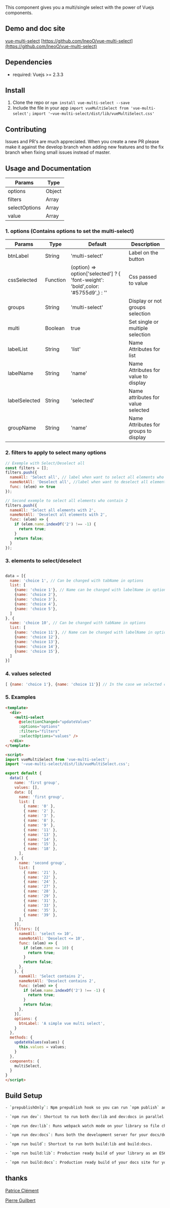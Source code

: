 This component gives you a multi/single select with the power of Vuejs components.

## Demo and doc site
[vue-multi-select](https://vue-multi-select.tuturu.io)
[https://github.com/IneoO/vue-multi-select](https://github.com/IneoO/vue-multi-select)

## Dependencies
- required: Vuejs >= 2.3.3

## Install
1. Clone the repo or `npm install vue-multi-select --save`
2. Include the file in your app
  `import vueMultiSelect from 'vue-multi-select';`
  `import '~vue-multi-select/dist/lib/vueMultiSelect.css'`

## Contributing
Issues and PR's are much appreciated.
When you create a new PR please make it against the develop branch when adding new features and to the fix branch when fixing small issues instead of master.

## Usage and Documentation
| Params        | Type        |
| ------------- | ----------- |
| options       | Object      |
| filters       | Array       |
| selectOptions | Array       |
| value         | Array       |

### 1. options (Contains options to set the multi-select)

| Params        | Type     | Default                                                                 | Description                           |
| ------------- | -------- | ----------------------------------------------------------------------- | ------------------------------------- |
| btnLabel      | String   | 'multi-select'                                                          | Label on the button	                 |
| cssSelected   | Function | (option) =>  option['selected'] ? {  'font-weight': 'bold',color: '#5755d9',} : ''  | Css passed to value                          |
| groups        | String   | 'multi-select'                                                          | Display or not groups selection       |
| multi         | Boolean  | true                                                                    | Set single or multiple selection      |
| labelList     | String   | 'list'                                                                  | Name Attributes for list              |
| labelName     | String   | 'name'                                                                  | Name Attributes for value to display  |
| labelSelected | String   | 'selected'                                                              | Name attributes for value selected    |
| groupName     | String   | 'name'                                                                  | Name Attributes for groups to display |

### 2. filters to apply to select many options
```javascript
// Exemple with Select/Deselect all
const filters = [];
filters.push({
  nameAll: 'Select all', // label when want to select all elements who answer yes to the function
  nameNotAll: 'Deselect all', //label when want to deselect all elements who answer yes to the function
  func: (elem) => true
});

// Second exemple to select all elements who contain 2
filters.push({
  nameAll: 'Select all elements with 2',
  nameNotAll: 'Deselect all elements with 2',
  func: (elem) => {
    if (elem.name.indexOf('2') !== -1) {
      return true;
    }
    return false;
  }
});
```

### 3. elements to select/deselect
``` javascript

data = [{
  name: 'choice 1', // Can be changed with tabName in options
  list: [
    {name: 'choice 1'}, // Name can be changed with labelName in options
    {name: 'choice 2'},
    {name: 'choice 3'},
    {name: 'choice 4'},
    {name: 'choice 5'},
  ]
}, {
  name: 'choice 10', // Can be changed with tabName in options
  list: [
    {name: 'choice 11'}, // Name can be changed with labelName in options
    {name: 'choice 12'},
    {name: 'choice 13'},
    {name: 'choice 14'},
    {name: 'choice 15'},
  ]
}]

```

### 4. values selected
``` javascript
[ {name: 'choice 1'}, {name: 'choice 11'}] // In the case we selected choice 1 and choice 11
```

### 5. Examples
```html
<template>
  <div>
    <multi-select
      @selectionChanged="updateValues"
      :options="options"
      :filters="filters"
      :selectOptions="values" />
  </div>
</template>

<script>
import vueMultiSelect from 'vue-multi-select';
import '~vue-multi-select/dist/lib/vueMultiSelect.css';

export default {
  data() {
    name: 'first group',
    values: [],
    data: [{
      name: 'first group',
      list: [
        { name: '0' },
        { name: '2' },
        { name: '3' },
        { name: '8' },
        { name: '9' },
        { name: '11' },
        { name: '13' },
        { name: '14' },
        { name: '15' },
        { name: '18' },
      ],
    }, {
      name: 'second group',
      list: [
        { name: '21' },
        { name: '22' },
        { name: '24' },
        { name: '27' },
        { name: '28' },
        { name: '29' },
        { name: '31' },
        { name: '33' },
        { name: '35' },
        { name: '39' },
      ],
    }],
    filters: [{
      nameAll: 'select <= 10',
      nameNotAll: 'Deselect <= 10',
      func: (elem) => {
        if (elem.name <= 10) {
          return true;
        }
        return false;
      },
    }, {
      nameAll: 'Select contains 2',
      nameNotAll: 'Deselect contains 2',
      func: (elem) => {
        if (elem.name.indexOf('2') !== -1) {
          return true;
        }
        return false;
      },
    }],
    options: {
      btnLabel: 'A simple vue multi select',
    }
  },
  methods: {
    updateValues(values) {
      this.values = values;
    }
  },
  components: {
    multiSelect,
  }
}
</script>
```

## Build Setup

``` bash
- `prepublishOnly`: Npm prepublish hook so you can run `npm publish` and both your library and docs are built first.

- `npm run dev`: Shortcut to run both dev:lib and dev:docs in parallel using.

- `npm run dev:lib`: Runs webpack watch mode on your library so file changes are built and re-written to disk automatically.

- `npm run dev:docs`: Runs both the development server for your docs/demo site.

- `npm run build`: Shortcut to run both build:lib and build:docs.

- `npm run build:lib`: Production ready build of your library as an ES6 module (via UMD), ready to import into another project via npm.

- `npm run build:docs`: Production ready build of your docs site for your library. Put this build online so you can demo your library to the world and provide documentation.
```

## thanks

[Patrice Clément](https://github.com/monsieurp)

[Pierre Guilbert](https://github.com/guilbep)
